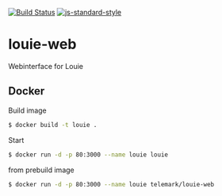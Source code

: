 [![Build Status](https://travis-ci.org/telemark/louie-web.svg?branch=master)](https://travis-ci.org/telemark/louie-web)
[![js-standard-style](https://img.shields.io/badge/code%20style-standard-brightgreen.svg?style=flat)](https://github.com/feross/standard)
# louie-web
Webinterface for Louie

## Docker

Build image

```sh
$ docker build -t louie .
```

Start

```sh
$ docker run -d -p 80:3000 --name louie louie
```

from prebuild image
```sh
$ docker run -d -p 80:3000 --name louie telemark/louie-web
```